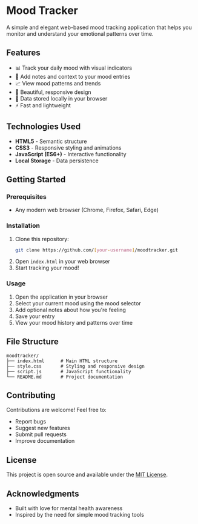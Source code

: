 ﻿# Mood Tracker 

A simple and elegant web-based mood tracking application that helps you monitor and understand your emotional patterns over time.

## Features

- 📊 Track your daily mood with visual indicators
- 📝 Add notes and context to your mood entries
- 📈 View mood patterns and trends
- 🎨 Beautiful, responsive design
- 💾 Data stored locally in your browser
- ⚡ Fast and lightweight

## Technologies Used

- **HTML5** - Semantic structure
- **CSS3** - Responsive styling and animations
- **JavaScript (ES6+)** - Interactive functionality
- **Local Storage** - Data persistence

## Getting Started

### Prerequisites
- Any modern web browser (Chrome, Firefox, Safari, Edge)

### Installation
1. Clone this repository:
   ```bash
   git clone https://github.com/[your-username]/moodtracker.git
   ```
2. Open `index.html` in your web browser
3. Start tracking your mood!

### Usage
1. Open the application in your browser
2. Select your current mood using the mood selector
3. Add optional notes about how you're feeling
4. Save your entry
5. View your mood history and patterns over time

## File Structure

```
moodtracker/
├── index.html      # Main HTML structure
├── style.css       # Styling and responsive design
├── script.js       # JavaScript functionality
└── README.md       # Project documentation
```

## Contributing

Contributions are welcome! Feel free to:
- Report bugs
- Suggest new features
- Submit pull requests
- Improve documentation

## License

This project is open source and available under the [MIT License](LICENSE).

## Acknowledgments

- Built with love for mental health awareness
- Inspired by the need for simple mood tracking tools

